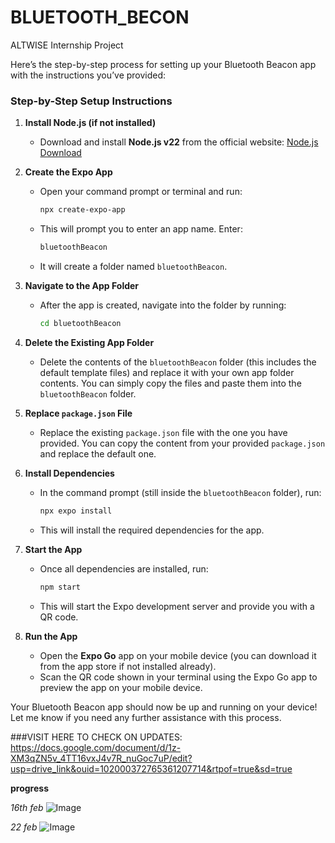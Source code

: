 # BLUETOOTH_BECON
ALTWISE Internship Project

Here’s the step-by-step process for setting up your Bluetooth Beacon app with the instructions you’ve provided:

### Step-by-Step Setup Instructions

1. **Install Node.js (if not installed)**
   - Download and install **Node.js v22** from the official website: [Node.js Download](https://nodejs.org/en/download/)

2. **Create the Expo App**
   - Open your command prompt or terminal and run:
     ```bash
     npx create-expo-app
     ```
   - This will prompt you to enter an app name. Enter:
     ```bash
     bluetoothBeacon
     ```

   - It will create a folder named `bluetoothBeacon`.

3. **Navigate to the App Folder**
   - After the app is created, navigate into the folder by running:
     ```bash
     cd bluetoothBeacon
     ```

4. **Delete the Existing App Folder**
   - Delete the contents of the `bluetoothBeacon` folder (this includes the default template files) and replace it with your own app folder contents. You can simply copy the files and paste them into the `bluetoothBeacon` folder.

5. **Replace `package.json` File**
   - Replace the existing `package.json` file with the one you have provided. You can copy the content from your provided `package.json` and replace the default one.

6. **Install Dependencies**
   - In the command prompt (still inside the `bluetoothBeacon` folder), run:
     ```bash
     npx expo install
     ```
   - This will install the required dependencies for the app.

7. **Start the App**
   - Once all dependencies are installed, run:
     ```bash
     npm start
     ```
   - This will start the Expo development server and provide you with a QR code.

8. **Run the App**
   - Open the **Expo Go** app on your mobile device (you can download it from the app store if not installed already).
   - Scan the QR code shown in your terminal using the Expo Go app to preview the app on your mobile device.

Your Bluetooth Beacon app should now be up and running on your device! Let me know if you need any further assistance with this process.

###VISIT HERE TO CHECK ON UPDATES:
https://docs.google.com/document/d/1z-XM3qZN5v_4TT16vxJ4v7R_nuGoc7uP/edit?usp=drive_link&ouid=102000372765361207714&rtpof=true&sd=true

**progress**

   *16th feb*
![Image](https://github.com/user-attachments/assets/3994bb11-87ed-4ac0-a198-529468a0eda9)

  *22 feb*
 ![Image](https://github.com/user-attachments/assets/673006d4-3764-4fa2-a01e-f98d37d2b157)


